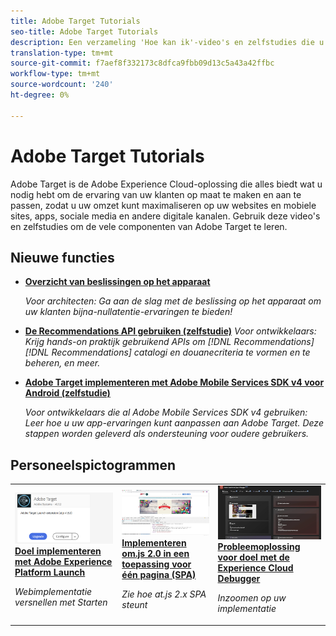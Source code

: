 ```yaml
---
title: Adobe Target Tutorials
seo-title: Adobe Target Tutorials
description: Een verzameling 'Hoe kan ik'-video's en zelfstudies die u tot energiegebruiker van Adobe Target maken
translation-type: tm+mt
source-git-commit: f7aef8f332173c8dfca9fbb09d13c5a43a42ffbc
workflow-type: tm+mt
source-wordcount: '240'
ht-degree: 0%

---
```



# Adobe Target Tutorials

Adobe Target is de Adobe Experience Cloud-oplossing die alles biedt wat u nodig hebt om de ervaring van uw klanten op maat te maken en aan te passen, zodat u uw omzet kunt maximaliseren op uw websites en mobiele sites, apps, sociale media en andere digitale kanalen. Gebruik deze video&#39;s en zelfstudies om de vele componenten van Adobe Target te leren.

## Nieuwe functies

* **[Overzicht van beslissingen op het apparaat](implementation/on-device-decisioning-overview.md)**

   *Voor architecten: Ga aan de slag met de beslissing op het apparaat om uw klanten bijna-nullatentie-ervaringen te bieden!*
* **[De Recommendations API gebruiken (zelfstudie)](recommendations-api-tutorial/recs-api-overview.md)**
   *Voor ontwikkelaars: Krijg hands-on praktijk gebruikend APIs om [!DNL Recommendations] [!DNL Recommendations] catalogi en douanecriteria te vormen en te beheren, en meer.*

* **[Adobe Target implementeren met Adobe Mobile Services SDK v4 voor Android (zelfstudie)](mobile-v4/overview.md)**

   *Voor ontwikkelaars die al Adobe Mobile Services SDK v4 gebruiken: Leer hoe u uw app-ervaringen kunt aanpassen aan Adobe Target. Deze stappen worden geleverd als ondersteuning voor oudere gebruikers.<!-- Concepts learned here are also applicable to Adobe Experience Platform Mobile SDK (v5).-->*

<!--* **[Use Recommendations Offers (Video)](recommendations/use-recommendations-offers.md)**
    *For all Target Users: Learn how to use product recommendations in A/B and Experience Targeting Activities.*-->

<!--
* **[Create a Recommendations Activity (Video)](recommendations/create-a-recommendations-activity.md)**
    <br>
    *Recommend products to your customers at scale with this Premium feature.* -->

## Personeelspictogrammen

<table>
<tr>
  <td>
    <a href="https://docs.adobe.com/content/help/en/experience-cloud/implementing-in-websites-with-launch/implement-solutions/target.html">
      <img alt="Doel implementeren met Adobe Experience Platform Launch" src="assets/launch_referencearchitectureguides.png" />
    </a>
    <div>
      <a href="https://docs.adobe.com/content/help/en/experience-cloud/implementing-in-websites-with-launch/implement-solutions/target.html">
    <strong>Doel implementeren met Adobe Experience Platform Launch</strong>
    </a>
    </div>
    <p>
    <em>Webimplementatie versnellen met Starten</em>
    <p>
  </td>
  <td>
    <a href="implementation/implement-atjs-20-in-a-single-page-application.md">
      <img alt="Implementeren om.js 2.0 in een toepassing voor één pagina (SPA)" src="assets/implementing_adobetargetsatjs20inasinglepageapplicationspa.png" />
    </a>
    <div>
      <a href="implementation/implement-atjs-20-in-a-single-page-application.md">
    <strong>Implementeren om.js 2.0 in een toepassing voor één pagina (SPA)</strong>
    </a>
    </div>
    <p>
    <em>Zie hoe at.js 2.x SPA steunt</em>
    <p>
  </td>
  <td>
    <a href="troubleshooting/troubleshoot-with-the-experience-cloud-debugger.md">
      <img alt="Probleemoplossing voor doel met de Experience Cloud Debugger" src="assets/using_the_experienceclouddebuggerwithadobetarget.png" />
    </a>
    <div>
      <a href="troubleshooting/troubleshoot-with-the-experience-cloud-debugger.md">
    <strong>Probleemoplossing voor doel met de Experience Cloud Debugger</strong>
    </a>
    </div>
    <p>
    <em>Inzoomen op uw implementatie</em>
    <p>
  </td>
</tr>
</table>
